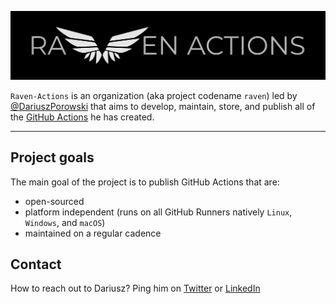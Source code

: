 ![Raven Actions](https://github.com/raven-actions/.github/blob/main/assets/images/banner_raven-actions.svg)

`Raven-Actions` is an organization (aka project codename `raven`) led by [@DariuszPorowski](https://github.com/DariuszPorowski) that aims to develop, maintain, store, and publish all of the [GitHub Actions](https://github.com/features/actions) he has created.

---

## Project goals

The main goal of the project is to publish GitHub Actions that are:

- open-sourced
- platform independent (runs on all GitHub Runners natively `Linux`, `Windows`, and `macOS`)
- maintained on a regular cadence

## Contact

How to reach out to Dariusz? Ping him on [Twitter](https://twitter.com/DariuszPorowski) or [LinkedIn](https://www.linkedin.com/in/DariuszPorowski)

<!--

**Here are some ideas to get you started:**

🙋‍♀️ A short introduction - what is your organization all about?
🌈 Contribution guidelines - how can the community get involved?
👩‍💻 Useful resources - where can the community find your docs? Is there anything else the community should know?
🍿 Fun facts - what does your team eat for breakfast?
🧙 Remember, you can do mighty things with the power of [Markdown](https://docs.github.com/github/writing-on-github/getting-started-with-writing-and-formatting-on-github/basic-writing-and-formatting-syntax)
-->
